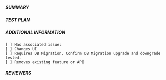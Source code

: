 <!--
Licensed to the Apache Software Foundation (ASF) under one
or more contributor license agreements.  See the NOTICE file
distributed with this work for additional information
regarding copyright ownership.  The ASF licenses this file
to you under the Apache License, Version 2.0 (the
"License"); you may not use this file except in compliance
with the License.  You may obtain a copy of the License at

  http://www.apache.org/licenses/LICENSE-2.0

Unless required by applicable law or agreed to in writing,
software distributed under the License is distributed on an
"AS IS" BASIS, WITHOUT WARRANTIES OR CONDITIONS OF ANY
KIND, either express or implied.  See the License for the
specific language governing permissions and limitations
under the License.
-->

##### SUMMARY
<!--- Describe the change below, including rationale and design decisions -->

##### TEST PLAN
<!--- What steps were taken to verify features impacted by refactor -->

<!--- What tests were added to confirm this refactor won't cause regressions -->

##### ADDITIONAL INFORMATION
<!--- HINT: Include "Fixes #nnn" if you are fixing an existing issue --> 
<!--- Check any relevant boxes with "x" -->
    [ ] Has associated issue:
    [ ] Changes UI
    [ ] Requires DB Migration. Confirm DB Migration upgrade and downgrade tested.
    [ ] Removes existing feature or API

##### REVIEWERS

